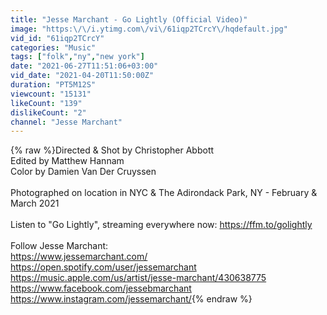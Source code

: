 ```yaml
---
title: "Jesse Marchant - Go Lightly (Official Video)"
image: "https:\/\/i.ytimg.com\/vi\/61iqp2TCrcY\/hqdefault.jpg"
vid_id: "61iqp2TCrcY"
categories: "Music"
tags: ["folk","ny","new york"]
date: "2021-06-27T11:51:06+03:00"
vid_date: "2021-04-20T11:50:00Z"
duration: "PT5M12S"
viewcount: "15131"
likeCount: "139"
dislikeCount: "2"
channel: "Jesse Marchant"
---
```

{% raw %}Directed &amp; Shot by Christopher Abbott<br />Edited by Matthew Hannam<br />Color by Damien Van Der Cruyssen<br /><br />Photographed on location in NYC &amp; The Adirondack Park, NY - February &amp; March 2021<br /><br />Listen to &quot;Go Lightly&quot;, streaming everywhere now: <a rel="nofollow" target="blank" href="https://ffm.to/golightly">https://ffm.to/golightly</a><br /><br />Follow Jesse Marchant:<br /><a rel="nofollow" target="blank" href="https://www.jessemarchant.com/">https://www.jessemarchant.com/</a><br /><a rel="nofollow" target="blank" href="https://open.spotify.com/user/jessemarchant">https://open.spotify.com/user/jessemarchant</a><br /><a rel="nofollow" target="blank" href="https://music.apple.com/us/artist/jesse-marchant/430638775">https://music.apple.com/us/artist/jesse-marchant/430638775</a><br /><a rel="nofollow" target="blank" href="https://www.facebook.com/jessebmarchant">https://www.facebook.com/jessebmarchant</a><br /><a rel="nofollow" target="blank" href="https://www.instagram.com/jessemarchant/">https://www.instagram.com/jessemarchant/</a>{% endraw %}
